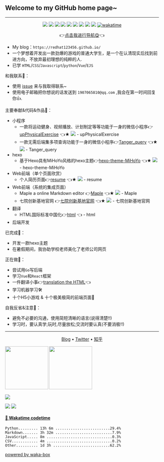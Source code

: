 ## Welcome to my __GitHub__ home page~
---
<p align="center">
  <img src="https://img.shields.io/badge/-JavaScript-e5cd0c?style=flat-square&logo=JavaScript&labelColor=f7df1e&logoColor=000" /> 
  <img src="https://img.shields.io/badge/-TypeScript-blue?style=flat-square&logo=TypeScript&labelColor=CCEEFF&logoColor=blue" /> 
  <img src="https://img.shields.io/badge/-Python-e5cd0c?style=flat-square&logo=Python&labelColor=f7df1e&logoColor=000" /> 
  <img src="https://img.shields.io/badge/-HTML5-e34f26?style=flat-square&logo=HTML5&logoColor=fff" />
  <img src="https://img.shields.io/badge/-Mathematica-cc0000?style=flat-square&logo=Wolfram&logoColor=white" />
  <img src="https://img.shields.io/badge/-MATLAB-0076A8?style=flat-square&logo=MathWorks&logoColor=white" />
  <img src="https://img.shields.io/badge/-R-276DC3?style=flat-square&logo=R&logoColor=white" />
  <img src="https://img.shields.io/badge/-SPSS-006699?style=flat-square&logo=IBM&logoColor=white" />
  <img src="https://img.shields.io/badge/-SAS-0071C5?style=flat-square&logo=SAS&logoColor=white" />
  <a href="https://wakatime.com/@af33183b-1f14-4919-b7f7-17da9ae5e142">
  <img src="https://wakatime.com/badge/user/af33183b-1f14-4919-b7f7-17da9ae5e142.svg" alt="wakatime" />
</a>
</p>

<p align="center">👉<a  href="https://redhat123456.github.io/router_index/">点击我进行导航😋</a>👈</p>

* My blog：`https://redhat123456.github.io/`
* 一个梦想着开发出一款劲爆的游戏的普通大学生，是一个在认清现实后找到前进方向，不放弃最初理想的纯粹的人.
* 已学 `HTML`/`CSS`/`Javascript`/`python`/`Vue`/`EJS`

和我联系🌿：

* 使用 <a href="https://github.com/redhat123456/redhat123456/issues/new" >issue</a> 来与我取得联系~
* 使用电子邮箱把你想说的话发送到 `1907065810@qq.com` ,我会在第一时间回复你👍.

主要奉献&代码&作品🌾：
+ 小程序
  - 一款将运动健身、视频播放、计划制定等等功能于一身的微信小程序👉<a href="https://github.com/redhat123456/upPhysicalExercise">upPhysicalExercise</a> 👈★ ![](https://badgen.net/github/stars/redhat123456/upPhysicalExercise) - upPhysicalExercise
  - 一款无需后端集多项查询功能于一身的微信小程序👉<a href="https://github.com/redhat123456/Tanger_query">Tanger_query</a> 👈★ ![](https://badgen.net/github/stars/redhat123456/Tanger_query) - Tanger_query
+ hexo
  - 基于Hexo具有MiHoYo风格的hexo主题👉<a href="https://github.com/redhat123456/hexo-theme-MiHoYo">hexo-theme-MiHoYo</a> 👈★ ![](https://badgen.net/github/stars/redhat123456/hexo-theme-MiHoYo) - hexo-theme-MiHoYo
+ Web前端（单个页面欣赏）
  - 个人简历页面👉<a href="https://github.com/redhat123456/resume">resume</a> 👈★ ![](https://badgen.net/github/stars/redhat123456/resume)  - resume
+ Web前端（系统的集成页面）
  - Maple a online Markdown editor 👉<a href="https://github.com/redhat123456/Maple">Maple</a> 👈★ ![](https://badgen.net/github/stars/redhat123456/Maple) - Maple
  - 七院创新基地官网 👉<a href="https://github.com/seven-innovation-base/official-website">七院创新基地官网</a> 👈★ ![](https://badgen.net/github/stars/seven-innovation-base/official-website)  - 七院创新基地官网
+ 翻译
  - HTML国际标准中国化👉<a href="https://github.com/redhat123456/html">html</a> 👈 - html
+ 后端开发

已完成🌴：
* 开发一款hexo主题
* 在暑假期间，我协助学校老师美化了老师公司网页

正在做🍃：
* 尝试用`Go`写后端
* 学习`Vue`和`React`框架
* 一件翻译小事👉<a href="https://github.com/redhat123456/html">translation the HTML</a>👈
* 学习机器学习🛠
* 十个H5小游戏 & 十个极美极简的前端页面🚀

自我反省&注意🍁：

* 避免不必要的沟通，使用简短清晰的语言(说得清楚!!)
* 学习时，要认真学;玩时,尽量放松;交流时要认真(不要消极!!)

---


<p align="center">
  <a href="https://redhat123456.github.io" target="_blank">Blog</a> •
  <a href="https://twitter.com/Tanger77300402" target="_blank">Twitter</a> •
  <a href="https://www.zhihu.com/people/lan-de-qi-ming-liao-5" target="_blank">知乎</a>
</p>

<b>
<image src='https://github-readme-stats.vercel.app/api?username=redhat123456&show_icons=true&theme=calm' height= 141></image>
</b>
<b>
<image src='https://github-readme-stats.vercel.app/api/top-langs/?username=redhat123456&layout=compact&theme=calm' height= 141></image>
</b>

<image src='https://github-profile-trophy.vercel.app/?username=redhat123456&theme=nord'></image>

<img src="https://github-readme-stats.vercel.app/api?username=redhat123456&show_icons=true&theme=default" />

  <!-- GitHub Streak -->
  <img src="https://github-readme-streak-stats.herokuapp.com/?user=redhat123456&theme=default" />



#### <a href="https://gist.github.com/redhat123456/4ee62e60852b37982d499d809324675b" target="_blank">📅 Wakatime codetime </a>

<!-- START_WakaGIST -->
```text
Python......... 13h 6m .........................29.4%
Markdown....... 3h 32m ..........................7.9%
JavaScript..... 8m ..............................0.3%
CSV............ 4m ..............................0.2%
Other.......... 1d 3h ..........................62.2%
```
<!-- END_WakaGIST -->

[powered by waka-box](https://github.com/redhat123456/waka-box)



